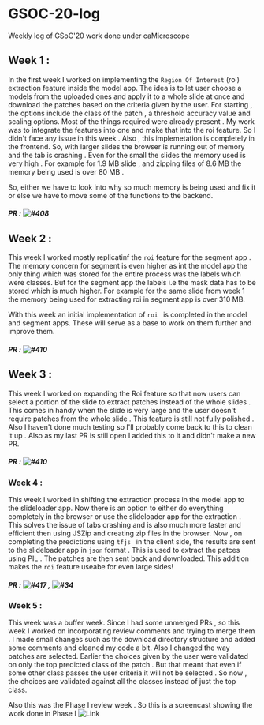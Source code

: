 # GSOC-20-log
Weekly log of GSoC'20 work done under caMicroscope

## Week 1 :
In the first week I worked on implementing the ```Region Of Interest``` (roi) extraction feature  inside the model app. The idea is to let user choose a models from the uploaded ones and apply it to a whole slide at once and download the patches based on the criteria given by the user. For starting , the options include the class of the patch , a threshold accuracy value and scaling options. Most of the things required were already present . My work was to integrate the features into one and make that into the roi feature. So I didn't face any issue in this week . Also , this implemetation is completely in the frontend. So, with larger slides the browser is running out of memory and the tab is crashing . Even for the small the slides the memory used is very high . For example for 1.9 MB slide , and zipping files of 8.6 MB the memory being used is over 80 MB .

So, either we have to look into why so much memory is being used and fix it or else we have to move some of the functions to the backend.

##### PR : ![#408](https://github.com/camicroscope/caMicroscope/pull/408)


## Week 2 :

This week I worked mostly replicatinf the ``` roi ``` feature for the segment app . The memory concern for segment is even higher as int the model app the only thing which was stored for the entire process was the labels which were classes. But for the segment app the labels i.e the mask data has to be stored which is much higher. For example for the same slide from week 1 the memory being used for extracting roi in segment app is over 310 MB. 

With this week an initial implementation of ```roi ``` is completed in the model and segment apps. These will serve as a base to work on them further and improve them.

##### PR : ![#410](https://github.com/camicroscope/caMicroscope/pull/410)


## Week 3 :

This week I worked on expanding the Roi feature so that now users can select a portion of the slide to extract patches instead of the whole slides . This comes in handy when the slide is very large and the user doesn't require patches from the whole slide . This feature is still not fully polished . Also I haven't done much testing so I'll probably come back to this to clean it up . Also as my last PR is still open I added this to it and didn't make a new PR.

##### PR :  ![#410](https://github.com/camicroscope/caMicroscope/pull/410)


### Week 4 :

This week I worked in shifting the extraction process in the model app to the slideloader app. Now there is an option to either do everything completely in the browser or use the slideloader app for the extraction . This solves the issue of tabs crashing and is also much more faster and efficient then using JSZip and creating zip files in the browser. Now , on completing the predictions using  ``` tfjs  ``` in the client side, the results are sent to the slideloader app in  ``` json ``` format . This is used to extract the patces using PIL . The patches are then sent back and downloaded.  This addition makes the ``` roi ``` feature useabe for even large sides!

##### PR : ![#417](https://github.com/camicroscope/caMicroscope/pull/417) , ![#34](https://github.com/camicroscope/SlideLoader/pull/34)


### Week 5 :

This week was a buffer week. Since I had some unmerged PRs , so this week I worked on incorporating review comments and trying to merge them . I made small changes such as the download directory structure and added some comments and cleaned my code a bit. Also I changed the way patches are selected. Earlier the choices given by the user were validated on only the top predicted class of the patch . But that meant that even if some other class passes the user criteria it will not be selected . So now , the choices are validated against all the classes instead of just the top class. 

Also this was the Phase I review week . So this is a screencast showing the work done in Phase I ![Link](https://drive.google.com/file/d/1evU0FrRCvvry1_jFQUDZA4Lhw9bX1m6s/view?usp=sharing)

